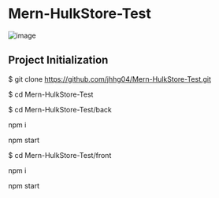 # Mern-HulkStore-Test

![image](https://user-images.githubusercontent.com/52834318/226733594-fe5c8073-ec74-4ca6-a37f-cce9d1f0a616.png)

## Project Initialization

$ git clone https://github.com/jhhg04/Mern-HulkStore-Test.git

$ cd Mern-HulkStore-Test

$ cd Mern-HulkStore-Test/back

npm i

npm start

$ cd Mern-HulkStore-Test/front

npm i

npm start
